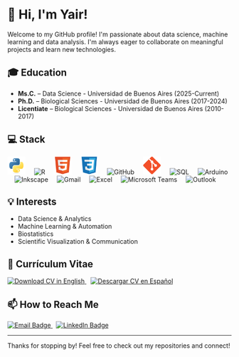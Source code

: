 # 👋 Hi, I'm Yair!
Welcome to my GitHub profile! I'm passionate about data science, machine learning and data analysis. I'm always eager to collaborate on meaningful projects and learn new technologies.

## 🎓 Education
- **Ms.C.** – Data Science - Universidad de Buenos Aires (2025-Current)
- **Ph.D.** – Biological Sciences - Universidad de Buenos Aires (2017-2024)
- **Licentiate** – Biological Sciences - Universidad de Buenos Aires (2010-2017)


## 💻 Stack
<p>

  <!-- Python -->
  <img src="https://raw.githubusercontent.com/devicons/devicon/master/icons/python/python-original.svg" alt="Python" title="Python" width="40" height="40" />
  &nbsp;&nbsp;&nbsp;

  <!-- R -->
  <img src="https://cdn.jsdelivr.net/gh/devicons/devicon@latest/icons/rstudio/rstudio-original.svg" alt="R" title="R" width="40" height="40" />
  &nbsp;&nbsp;&nbsp;
  <!-- HTML y CSS--> 
  <img src="https://raw.githubusercontent.com/devicons/devicon/master/icons/html5/html5-original.svg" alt="HTML5" title="HTML5" width="40" height="40" />
  &nbsp;&nbsp;&nbsp;
  
  <img src="https://raw.githubusercontent.com/devicons/devicon/master/icons/css3/css3-original.svg" alt="CSS3" title="CSS3"  width="40" height="40" />
  &nbsp;&nbsp;&nbsp;

  <!-- GitHub -->
          
  <img src="https://cdn.jsdelivr.net/gh/devicons/devicon@latest/icons/github/github-original.svg"  alt="GitHub" title="GitHub" width="40" height="40" />
  &nbsp;&nbsp;&nbsp;

  <!-- Git -->
  <img src="https://raw.githubusercontent.com/devicons/devicon/master/icons/git/git-original.svg" alt="Git" title="Git" width="40" height="40" />
  &nbsp;&nbsp;&nbsp;

  <!-- SQL -->
  <img src="https://cdn.jsdelivr.net/gh/devicons/devicon@latest/icons/azuresqldatabase/azuresqldatabase-original.svg" alt="SQL" title="SQL" width="40" height="40" />
  &nbsp;&nbsp;&nbsp;

  <!-- Arduino-->
  <img src="https://cdn.jsdelivr.net/gh/devicons/devicon@latest/icons/arduino/arduino-original.svg" alt="Arduino" title="Arduino" width="40" height="40" />
  &nbsp;&nbsp;&nbsp;

  <!-- Inkscape -->
  <img src="https://cdn.jsdelivr.net/gh/devicons/devicon@latest/icons/inkscape/inkscape-original.svg" alt="Inkscape" title="Inkscape" width="40" height="40"/>
  &nbsp;&nbsp;&nbsp;

  <!-- Gmail -->
  <img src="https://cdn-icons-png.flaticon.com/512/281/281769.png" alt="Gmail" title="Gmail" width="40" height="40" />
  &nbsp;&nbsp;&nbsp;

  <!-- Excel -->
  <img src="https://cdn-icons-png.flaticon.com/512/732/732220.png" alt="Excel" title="Excel" width="40" height="40" />
  &nbsp;&nbsp;&nbsp;

  <!-- Microsoft Teams -->
  <img src="https://cdn-icons-png.flaticon.com/512/906/906349.png" alt="Microsoft Teams" title="Microsoft Teams" width="40" height="40" />
  &nbsp;&nbsp;&nbsp;

  <!-- Outlook -->
  <img src="https://cdn-icons-png.flaticon.com/512/732/732223.png" alt="Outlook" title="Outlook" width="40" height="40" />
</p>




## 💡 Interests
- Data Science & Analytics
- Machine Learning & Automation
- Biostatistics
- Scientific Visualization & Communication


## 📄 Currículum Vitae

<div align="left">
  <a href="https://github.com/ybarnatan/ybarnatan/raw/main/CV_Yair_Barnatan_EN_Jul_2025.pdf" target="_blank" style="margin-right: 10px;">
    <img src="https://img.shields.io/badge/CV%20EN-Download-0A66C2?style=for-the-badge&logo=readthedocs&logoColor=white" alt="Download CV in English"/>
  </a>
  <a href="https://github.com/ybarnatan/ybarnatan/raw/main/CV_Yair_Barnatan_ES_Jul_2025.pdf" target="_blank">
    <img src="https://img.shields.io/badge/CV%20ES-Descargar-E85D04?style=for-the-badge&logo=readthedocs&logoColor=white" alt="Descargar CV en Español"/>
  </a>
</div>

## 📫 How to Reach Me
<div align="left">
  <a href="mailto:ybbarnatan@gmail.com">
    <img src="https://img.shields.io/badge/Email-D14836?style=for-the-badge&logo=gmail&logoColor=white" alt="Email Badge"/>
  </a>
      &nbsp;

  <a href="https://www.linkedin.com/in/yair-barnatan/" target="_blank">
    <img src="https://img.shields.io/badge/LinkedIn-0A66C2?style=for-the-badge&logo=linkedin&logoColor=white" alt="LinkedIn Badge"/>
  </a>
</div>


---

Thanks for stopping by! Feel free to check out my repositories and connect!
